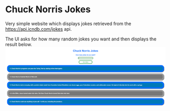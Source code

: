 # Chuck Norris Jokes

Very simple website which displays jokes retrieved from the https://api.icndb.com/jokes api.

The UI asks for how many random jokes you want and then displays the result below.
![Alt text](screenshots/jokes.PNG?raw=true "Optional Title")
